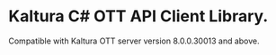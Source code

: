 # Kaltura C# OTT API Client Library.
Compatible with Kaltura OTT server version 8.0.0.30013 and above.
